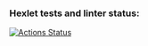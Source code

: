 ### Hexlet tests and linter status:
[![Actions Status](https://github.com/maradondt/frontend-project-lvl2/workflows/hexlet-check/badge.svg)](https://github.com/maradondt/frontend-project-lvl2/actions)